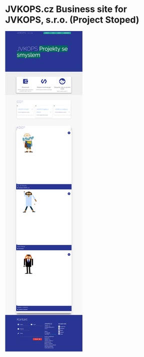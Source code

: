 # JVKOPS.cz Business site for JVKOPS, s.r.o. (Project Stoped)
![alt text](screenshots/screencaptureJVKOPScz.png "Description goes here")
